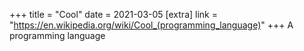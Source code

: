 +++
title = "Cool"
date = 2021-03-05
[extra]
link = "https://en.wikipedia.org/wiki/Cool_(programming_language)"
+++
A programming language

